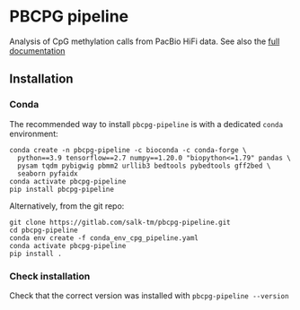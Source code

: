 # PBCPG pipeline

Analysis of CpG methylation calls from PacBio HiFi data. See also the [full documentation](https://salk-tm.gitlab.io/pbcpg-pipeline/index.html)

## Installation

### Conda

The recommended way to install `pbcpg-pipeline` is with a dedicated `conda` environment:

```
conda create -n pbcpg-pipeline -c bioconda -c conda-forge \
  python==3.9 tensorflow==2.7 numpy==1.20.0 "biopython<=1.79" pandas \
  pysam tqdm pybigwig pbmm2 urllib3 bedtools pybedtools gff2bed \
  seaborn pyfaidx
conda activate pbcpg-pipeline
pip install pbcpg-pipeline
```

Alternatively, from the git repo:

```
git clone https://gitlab.com/salk-tm/pbcpg-pipeline.git
cd pbcpg-pipeline
conda env create -f conda_env_cpg_pipeline.yaml
conda activate pbcpg-pipeline
pip install .
```


### Check installation

Check that the correct version was installed with `pbcpg-pipeline --version`
